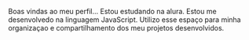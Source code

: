 Boas vindas ao meu perfil...
Estou estudando na alura.
Estou me desenvolvedo na linguagem JavaScript.
Utilizo esse espaço para minha organizaçao e compartilhamento dos meu projetos desenvolvidos.

<!--
**becathomaz/becathomaz** is a ✨ _special_ ✨ repository because its `README.md` (this file) appears on your GitHub profile.

Here are some ideas to get you started:

- 🔭 I’m currently working on ...
- 🌱 I’m currently learning ...
- 👯 I’m looking to collaborate on ...
- 🤔 I’m looking for help with ...
- 💬 Ask me about ...
- 📫 How to reach me: ...
- 😄 Pronouns: ...
- ⚡ Fun fact: ...
-->
